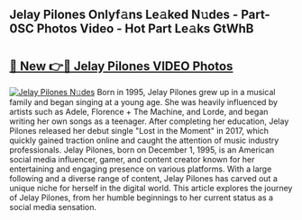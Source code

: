 ## Jelay Pilones Onlyf𝚊ns Le𝚊ked N𝚞des - Part-0SC Photos Video - Hot Part Le𝚊ks GtWhB

# <h2><a href="http://ab81482.deff.icu/?id=Jelay+Pilones">🔗 New 👉🔴 Jelay Pilones VIDEO Photos</a></h2>

[![Jelay Pilones N𝚞des](https://i.imgur.com/rIISA9y.gif)](http://ab81482.deff.icu/?id=Jelay+Pilones)
Born in 1995, Jelay Pilones grew up in a musical family and began singing at a young age. She was heavily influenced by artists such as Adele, Florence + The Machine, and Lorde, and began writing her own songs as a teenager. After completing her education, Jelay Pilones released her debut single "Lost in the Moment" in 2017, which quickly gained traction online and caught the attention of music industry professionals. Jelay Pilones, born on December 1, 1995, is an American social media influencer, gamer, and content creator known for her entertaining and engaging presence on various platforms. With a large following and a diverse range of content, Jelay Pilones has carved out a unique niche for herself in the digital world. This article explores the journey of Jelay Pilones, from her humble beginnings to her current status as a social media sensation.
